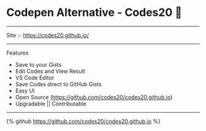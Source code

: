 # Codepen Alternative - Codes20 🚀

---

Site :- https://codes20.github.io/

---


Features
- Save to your Gists
- Edit Codes and View Result
- VS Code Editor
- Save Codes direct to GitHub Gists
- Easy UI
- Open Source (https://github.com/codes20/codes20.github.io) 
- Upgradable || Contributable 

---

{% github https://github.com/codes20/codes20.github.io %}
